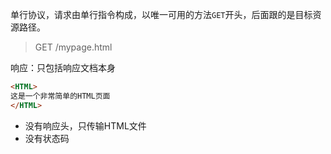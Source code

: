单行协议，请求由单行指令构成，以唯一可用的方法`GET`开头，后面跟的是目标资源路径。
> GET /mypage.html

响应：只包括响应文档本身
```html
<HTML>
这是一个非常简单的HTML页面
</HTML>
```
- 没有响应头，只传输HTML文件
- 没有状态码